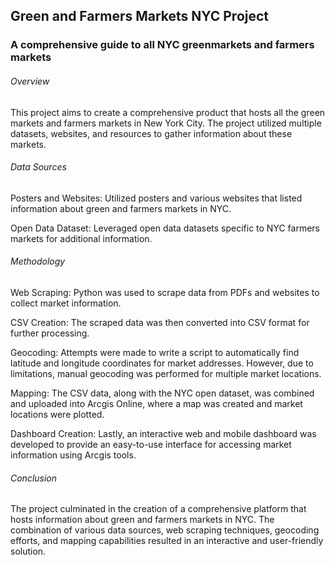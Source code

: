 ## Green and Farmers Markets NYC Project
### A comprehensive guide to all NYC greenmarkets and farmers markets

###### Overview

This project aims to create a comprehensive product that hosts all the green markets and farmers markets in New York City. The project utilized multiple datasets, websites, and resources to gather information about these markets.

###### Data Sources

Posters and Websites: Utilized posters and various websites that listed information about green and farmers markets in NYC.

Open Data Dataset: Leveraged open data datasets specific to NYC farmers markets for additional information.

###### Methodology

Web Scraping: Python was used to scrape data from PDFs and websites to collect market information.

CSV Creation: The scraped data was then converted into CSV format for further processing.

Geocoding: Attempts were made to write a script to automatically find latitude and longitude coordinates for market addresses. However, due to limitations, manual geocoding was performed for multiple market locations.

Mapping: The CSV data, along with the NYC open dataset, was combined and uploaded into Arcgis Online, where a map was created and market locations were plotted.

Dashboard Creation: Lastly, an interactive web and mobile dashboard was developed to provide an easy-to-use interface for accessing market 
information using Arcgis tools.

###### Conclusion

The project culminated in the creation of a comprehensive platform that hosts information about green and farmers markets in NYC. The combination of various data sources, web scraping techniques, geocoding efforts, and mapping capabilities resulted in an interactive and user-friendly solution.


